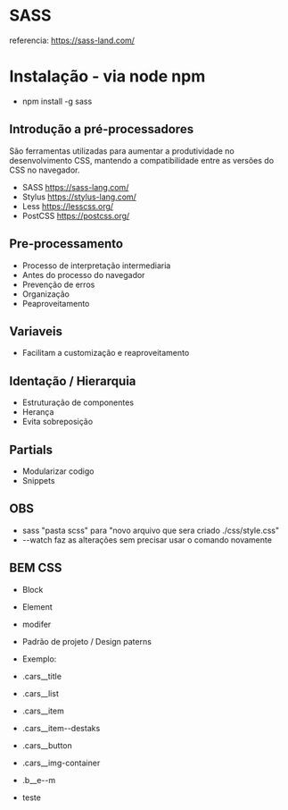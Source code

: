 # SASS
referencia: https://sass-land.com/

# Instalação - via node npm
- npm install -g sass

## Introdução a pré-processadores
São ferramentas utilizadas para aumentar a produtividade no desenvolvimento CSS, mantendo a compatibilidade entre as versões do CSS no navegador.

- SASS https://sass-lang.com/
- Stylus https://stylus-lang.com/
- Less https://lesscss.org/
- PostCSS https://postcss.org/

## Pre-processamento
- Processo de interpretação intermediaria
- Antes do processo do navegador
- Prevenção de erros
- Organização
- Peaproveitamento

## Variaveis
- Facilitam a customização e reaproveitamento

## Identação / Hierarquia
- Estruturação de componentes
- Herança
- Evita sobreposição

## Partials
- Modularizar codigo
- Snippets

## OBS
- sass "pasta scss" para "novo arquivo que sera criado ./css/style.css"
- --watch faz as alterações sem precisar usar o comando novamente

## BEM CSS
- Block
- Element
- modifer

- Padrão de projeto / Design paterns
- Exemplo: 
- .cars__title
- .cars__list
- .cars__item
- .cars__item--destaks
- .cars__button
- .cars__img-container

- .b__e--m
- teste